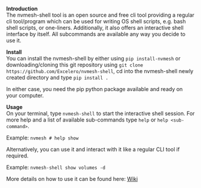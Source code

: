 **Introduction**  
The nvmesh-shell tool is an open source and free cli tool providing a regular cli tool/program which can be used for writing OS shell scripts, e.g. bash shell scripts, or one-liners.
Additionally, it also offers an interactive shell interface by itself.
All subcommands are available any way you decide to use it.

**Install**  
You can install the nvmesh-shell by either using `pip install-nvmesh` or downloading/cloning this git repository using
`git clone https://github.com/Excelero/nvmesh-shell`, cd into the
nvmesh-shell newly created directory and type `pip install .`

In either case, you need the pip python package available and ready on your computer.

**Usage**  
On your terminal, type `nvmesh-shell` to start the interactive shell
session. For more help and a list of available sub-commands type `help`
or `help <sub-command>`.

Example: `nvmesh # help show`

Alternatively, you can use it and interact with it like a regular CLI
tool if required.

Example: `nvmesh-shell show volumes -d`

More details on how to use it can be found here: [Wiki](https://github.com/Excelero/nvmesh-shell/wiki/home)
